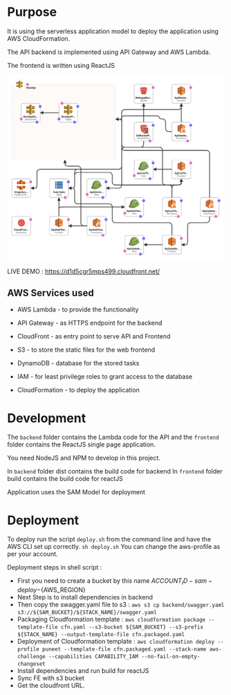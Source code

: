 # Purpose
It is using the serverless application model to deploy the application using AWS CloudFormation.

The API backend is implemented using API Gateway and AWS Lambda.

The frontend is written using ReactJS

![Architecture](architecture.png)

LIVE DEMO : https://d1d5cgr5mps499.cloudfront.net/

## AWS Services used

* AWS Lambda - to provide the functionality
* API Gateway - as HTTPS endpoint for the backend
* CloudFront - as entry point to serve API and Frontend
* S3 - to store the static files for the web frontend
* DynamoDB -  database for the stored tasks
* IAM - for least privilege roles to grant access to the database


* CloudFormation - to deploy the application

# Development

The `backend` folder contains the Lambda code for the API and the `frontend` folder contains the ReactJS single page application.

You need NodeJS and NPM to develop in this project.

In `backend` folder dist contains the build code for backend
In `frontend` folder build contains the build code for reactJS

Application uses the SAM Model for deployment

# Deployment

To deploy run the script `deploy.sh` from the command line and have the AWS CLI set up correctly.
`sh deploy.sh`
You can change the aws-profile as per your account.

Deployment steps in shell script :

* First you need to create a bucket by this name ${ACCOUNT_ID}-sam-deploy-${AWS_REGION}
* Next Step is to install dependencies in backend
* Then copy the swagger.yaml file to s3 :  `aws s3 cp backend/swagger.yaml s3://${SAM_BUCKET}/${STACK_NAME}/swagger.yaml`
* Packaging Cloudformation template : `aws cloudformation package --template-file cfn.yaml --s3-bucket ${SAM_BUCKET} --s3-prefix ${STACK_NAME} --output-template-file cfn.packaged.yaml`
* Deployment of Cloudformation template : `aws cloudformation deploy --profile puneet --template-file cfn.packaged.yaml --stack-name aws-challenge --capabilities CAPABILITY_IAM --no-fail-on-empty-changeset`
* Install dependencies and run build for reactJS
* Sync FE with s3 bucket
* Get the cloudfront URL.

